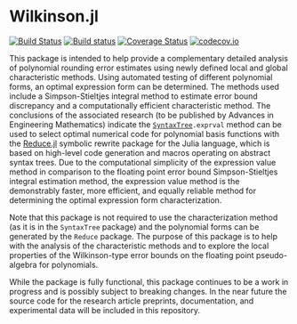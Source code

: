 # Wilkinson.jl

[![Build Status](https://travis-ci.org/chakravala/Wilkinson.jl.svg?branch=master)](https://travis-ci.org/chakravala/Wilkinson.jl)
[![Build status](https://ci.appveyor.com/api/projects/status/a1d9jt5ollwat0na/branch/master?svg=true)](https://ci.appveyor.com/project/chakravala/wilkinson-jl)
[![Coverage Status](https://coveralls.io/repos/chakravala/Wilkinson.jl/badge.svg?branch=master&service=github)](https://coveralls.io/github/chakravala/Wilkinson.jl?branch=master)
[![codecov.io](http://codecov.io/github/chakravala/Wilkinson.jl/coverage.svg?branch=master)](http://codecov.io/github/chakravala/Wilkinson.jl?branch=master)

This package is intended to help provide a complementary detailed analysis of polynomial rounding error estimates using newly defined local and global characteristic methods.
Using automated testing of different polynomial forms, an optimal expression form can be determined.
The methods used include a Simpson-Stieltjes integral method to estimate error bound discrepancy and a computationally efficient characteristic method.
The conclusions of the associated research (to be published by Advances in Engineering Mathematics) indicate the [`SyntaxTree`](https://github.com/chakravala/SyntaxTree.jl)`.exprval` method can be used to select optimal numerical code for polynomial basis functions with the [Reduce.jl](https://github.com/chakravala/Reduce.jl) symbolic rewrite package for the Julia language, which
is based on high-level code generation and macros operating on abstract syntax trees.
Due to the computational simplicity of the expression value method in comparison to the floating point error bound Simpson-Stieltjes integral estimation method, the expression value method is the demonstrably faster, more efficient, and equally reliable method for determining the optimal expression form characterization.

Note that this package is not required to use the characterization method (as it is in the `SyntaxTree` package) and the polynomial forms can be generated by the `Reduce` package.
The purpose of this package is to help with the analysis of the characteristic methods and to explore the local properties of the Wilkinson-type error bounds on the floating point pseudo-algebra for polynomials.

While the package is fully functional, this package continues to be a work in progress and is possibly subject to breaking changes.
In the near future the source code for the research article preprints, documentation, and experimental data will be included in this repository.
